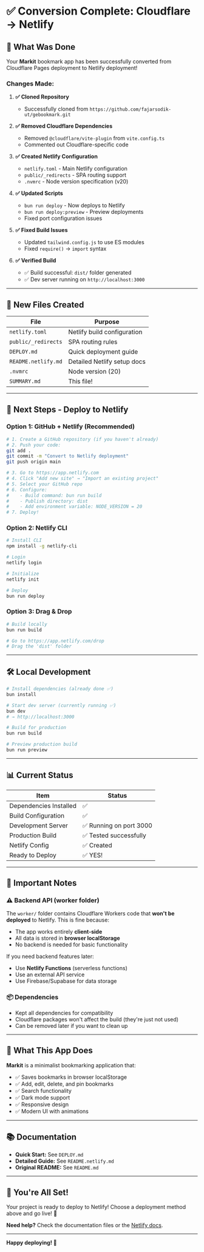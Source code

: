 # ✅ Conversion Complete: Cloudflare → Netlify

## 🎉 What Was Done

Your **Markit** bookmark app has been successfully converted from Cloudflare Pages deployment to Netlify deployment!

### Changes Made:

1. **✅ Cloned Repository**

   - Successfully cloned from `https://github.com/fajarsodik-ut/gebookmark.git`

2. **✅ Removed Cloudflare Dependencies**

   - Removed `@cloudflare/vite-plugin` from `vite.config.ts`
   - Commented out Cloudflare-specific code

3. **✅ Created Netlify Configuration**

   - `netlify.toml` - Main Netlify configuration
   - `public/_redirects` - SPA routing support
   - `.nvmrc` - Node version specification (v20)

4. **✅ Updated Scripts**

   - `bun run deploy` - Now deploys to Netlify
   - `bun run deploy:preview` - Preview deployments
   - Fixed port configuration issues

5. **✅ Fixed Build Issues**

   - Updated `tailwind.config.js` to use ES modules
   - Fixed `require()` → `import` syntax

6. **✅ Verified Build**
   - ✅ Build successful: `dist/` folder generated
   - ✅ Dev server running on `http://localhost:3000`

---

## 📁 New Files Created

| File                | Purpose                     |
| ------------------- | --------------------------- |
| `netlify.toml`      | Netlify build configuration |
| `public/_redirects` | SPA routing rules           |
| `DEPLOY.md`         | Quick deployment guide      |
| `README.netlify.md` | Detailed Netlify setup docs |
| `.nvmrc`            | Node version (20)           |
| `SUMMARY.md`        | This file!                  |

---

## 🚀 Next Steps - Deploy to Netlify

### **Option 1: GitHub + Netlify (Recommended)**

```bash
# 1. Create a GitHub repository (if you haven't already)
# 2. Push your code:
git add .
git commit -m "Convert to Netlify deployment"
git push origin main

# 3. Go to https://app.netlify.com
# 4. Click "Add new site" → "Import an existing project"
# 5. Select your GitHub repo
# 6. Configure:
#    - Build command: bun run build
#    - Publish directory: dist
#    - Add environment variable: NODE_VERSION = 20
# 7. Deploy!
```

### **Option 2: Netlify CLI**

```bash
# Install CLI
npm install -g netlify-cli

# Login
netlify login

# Initialize
netlify init

# Deploy
bun run deploy
```

### **Option 3: Drag & Drop**

```bash
# Build locally
bun run build

# Go to https://app.netlify.com/drop
# Drag the 'dist' folder
```

---

## 🛠️ Local Development

```bash
# Install dependencies (already done ✅)
bun install

# Start dev server (currently running ✅)
bun dev
# → http://localhost:3000

# Build for production
bun run build

# Preview production build
bun run preview
```

---

## 📊 Current Status

| Item                   | Status                  |
| ---------------------- | ----------------------- |
| Dependencies Installed | ✅                      |
| Build Configuration    | ✅                      |
| Development Server     | ✅ Running on port 3000 |
| Production Build       | ✅ Tested successfully  |
| Netlify Config         | ✅ Created              |
| Ready to Deploy        | ✅ YES!                 |

---

## 📝 Important Notes

### ⚠️ Backend API (worker folder)

The `worker/` folder contains Cloudflare Workers code that **won't be deployed** to Netlify. This is fine because:

- The app works entirely **client-side**
- All data is stored in **browser localStorage**
- No backend is needed for basic functionality

If you need backend features later:

- Use **Netlify Functions** (serverless functions)
- Use an external API service
- Use Firebase/Supabase for data storage

### 📦 Dependencies

- Kept all dependencies for compatibility
- Cloudflare packages won't affect the build (they're just not used)
- Can be removed later if you want to clean up

---

## 🎯 What This App Does

**Markit** is a minimalist bookmarking application that:

- ✅ Saves bookmarks in browser localStorage
- ✅ Add, edit, delete, and pin bookmarks
- ✅ Search functionality
- ✅ Dark mode support
- ✅ Responsive design
- ✅ Modern UI with animations

---

## 📚 Documentation

- **Quick Start:** See `DEPLOY.md`
- **Detailed Guide:** See `README.netlify.md`
- **Original README:** See `README.md`

---

## 🎊 You're All Set!

Your project is ready to deploy to Netlify! Choose a deployment method above and go live! 🚀

**Need help?** Check the documentation files or the [Netlify docs](https://docs.netlify.com).

---

**Happy deploying! 🎉**
